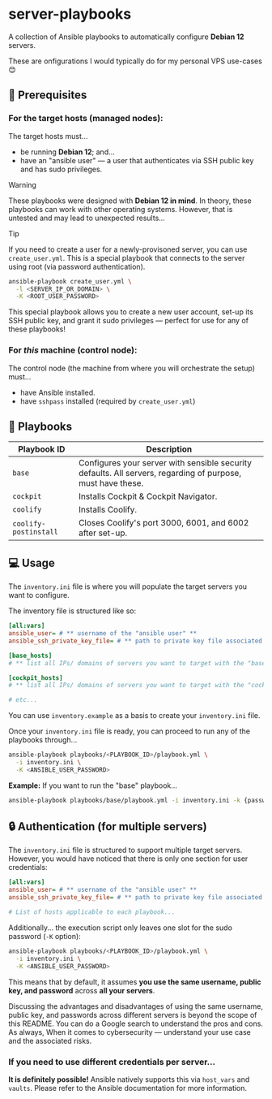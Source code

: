 # server-playbooks

A collection of Ansible playbooks to automatically configure **Debian 12** servers.

These are onfigurations I would typically do for my personal VPS use-cases 😊

## 🚨 Prerequisites

### For the target hosts (managed nodes):

The target hosts must...

- be running **Debian 12**; and...
- have an "ansible user" — a user that authenticates via SSH public key and has sudo privileges.

> [!WARNING]
> These playbooks were designed with **Debian 12 in mind**. In theory, these playbooks can work with
> other operating systems. However, that is untested and may lead to unexpected results...

> [!TIP]
> If you need to create a user for a newly-provisoned server, you can use `create_user.yml`.
> This is a special playbook that connects to the server using root (via password authentication).
>
> ```bash
> ansible-playbook create_user.yml \
>   -l <SERVER_IP_OR_DOMAIN> \
>   -K <ROOT_USER_PASSWORD>
> ```
>
> This special playbook allows you to create a new user account, set-up its SSH public key, and grant it
> sudo privileges — perfect for use for any of these playbooks!

### For _this_ machine (control node):

The control node (the machine from where you will orchestrate the setup) must...

- have Ansible installed.
- have `sshpass` installed (required by `create_user.yml`)

## 📖 Playbooks

| Playbook ID           | Description                                                                                                 |
| --------------------- | ----------------------------------------------------------------------------------------------------------- |
| `base`                | Configures your server with sensible security defaults. All servers, regarding of purpose, must have these. |
| `cockpit`             | Installs Cockpit & Cockpit Navigator.                                                                       |
| `coolify`             | Installs Coolify.                                                                                           |
| `coolify-postinstall` | Closes Coolify's port 3000, 6001, and 6002 after set-up.                                                    |

## 💻 Usage

The `inventory.ini` file is where you will populate the target servers you want to configure.

The inventory file is structured like so:

```ini
[all:vars]
ansible_user= # ** username of the "ansible user" **
ansible_ssh_private_key_file= # ** path to private key file associated with your ansible user **

[base_hosts]
# ** list all IPs/ domains of servers you want to target with the "base" playbook **

[cockpit_hosts]
# ** list all IPs/ domains of servers you want to target with the "cockpit" playbook **

# etc...
```

You can use `inventory.example` as a basis to create your `inventory.ini` file.

Once your `inventory.ini` file is ready, you can proceed to run any of the playbooks through...

```bash
ansible-playbook playbooks/<PLAYBOOK_ID>/playbook.yml \
  -i inventory.ini \
  -K <ANSIBLE_USER_PASSWORD>
```

**Example:** If you want to run the "base" playbook...

```bash
ansible-playbook playbooks/base/playbook.yml -i inventory.ini -k {password}
```

## 🔒 Authentication (for multiple servers)

The `inventory.ini` file is structured to support multiple target servers. However, you would have noticed that there is only one section for user credentials:

```ini
[all:vars]
ansible_user= # ** username of the "ansible user" **
ansible_ssh_private_key_file= # ** path to private key file associated with your ansible user **

# List of hosts applicable to each playbook...
```

Additionally... the execution script only leaves one slot for the sudo password (`-K` option):

```bash
ansible-playbook playbooks/<PLAYBOOK_ID>/playbook.yml \
  -i inventory.ini \
  -K <ANSIBLE_USER_PASSWORD>
```

This means that by default, it assumes **you use the same username, public key, and password** across **all your servers**.

Discussing the advantages and disadvantages of using the same username, public key, and passwords across different servers is beyond the scope of this README. You can do a Google search to understand the pros and cons. As always, When it comes to cybersecurity — understand your use case and the associated risks.

### If you need to use different credentials per server...

**It is definitely possible!** Ansible natively supports this via `host_vars` and `vaults`. Please refer to the Ansible documentation for more information.

